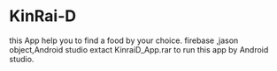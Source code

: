 # KinRai-D
this App help you to find a food by your choice.
firebase ,jason object,Android studio
extact KinraiD_App.rar to run this app by Android studio. 
